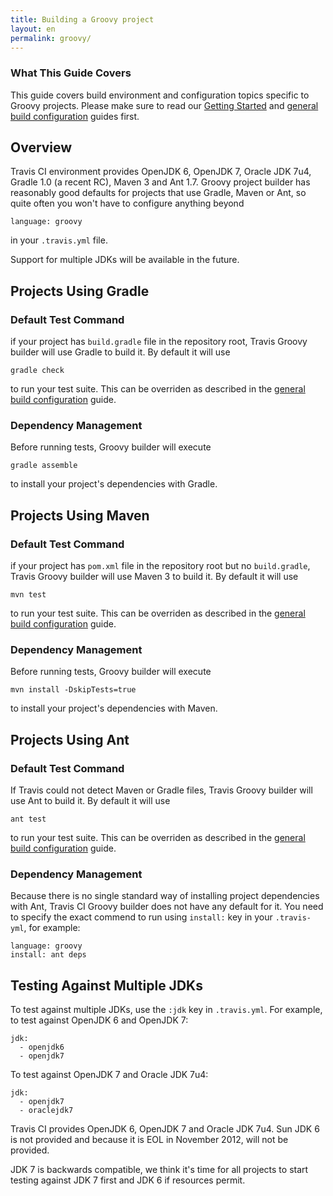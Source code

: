 ```yaml
---
title: Building a Groovy project
layout: en
permalink: groovy/
---
```


### What This Guide Covers

This guide covers build environment and configuration topics specific to Groovy projects. Please make sure to read our [Getting Started](/docs/user/getting-started/) and [general build configuration](/docs/user/build-configuration/) guides first.

## Overview

Travis CI environment provides OpenJDK 6, OpenJDK 7, Oracle JDK 7u4, Gradle 1.0 (a recent RC), Maven 3 and Ant 1.7. Groovy project builder has reasonably good defaults for
projects that use Gradle, Maven or Ant, so quite often you won't have to configure anything beyond

    language: groovy

in your `.travis.yml` file.

Support for multiple JDKs will be available in the future.

## Projects Using Gradle

### Default Test Command

if your project has `build.gradle` file in the repository root, Travis Groovy builder will use Gradle to build it. By default it will use

    gradle check

to run your test suite. This can be overriden as described in the [general build configuration](/docs/user/build-configuration/) guide.

### Dependency Management

Before running tests, Groovy builder will execute

    gradle assemble

to install your project's dependencies with Gradle.

## Projects Using Maven

### Default Test Command

if your project has `pom.xml` file in the repository root but no `build.gradle`, Travis Groovy builder will use Maven 3 to build it. By default it will use

    mvn test

to run your test suite. This can be overriden as described in the [general build configuration](/docs/user/build-configuration/) guide.

### Dependency Management

Before running tests, Groovy builder will execute

    mvn install -DskipTests=true

to install your project's dependencies with Maven.

## Projects Using Ant

### Default Test Command

If Travis could not detect Maven or Gradle files, Travis Groovy builder will use Ant to build it. By default it will use

    ant test

to run your test suite. This can be overriden as described in the [general build configuration](/docs/user/build-configuration/) guide.


### Dependency Management

Because there is no single standard way of installing project dependencies with Ant, Travis CI Groovy builder does not have any default for it. You need to specify the exact commend to run using `install:` key in your `.travis-yml`, for example:

    language: groovy
    install: ant deps


## Testing Against Multiple JDKs

To test against multiple JDKs, use the `:jdk` key in `.travis.yml`. For example, to test against OpenJDK 6 and OpenJDK 7:

    jdk:
      - openjdk6
      - openjdk7

To test against OpenJDK 7 and Oracle JDK 7u4:

    jdk:
      - openjdk7
      - oraclejdk7

Travis CI provides OpenJDK 6, OpenJDK 7 and Oracle JDK 7u4. Sun JDK 6 is not provided and because it is EOL in November 2012,
will not be provided.

JDK 7 is backwards compatible, we think it's time for all projects to start testing against JDK 7 first and JDK 6 if resources permit.
